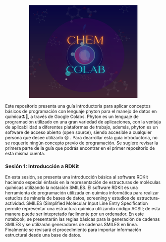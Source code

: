 <div align="center"><img src='https://github.com/wavallejol/ColabChem/blob/main/Images/figure1.png' width = "350" height = "300" /> </a></div> 

Este repositorio presenta una guía introductoria para aplicar conceptos básicos de programación con lenguaje phyton para el manejo de datos en química⚗🧪, a través de Google Colabs. Phyton es un lenguaje de programación utilizado en una gran variedad de aplicaciones, con la ventaja de aplicabilidad a diferentes plataformas de trabajo, además, phyton es un software de acceso abierto (open source), siendo accesible a cualquier persona que desee utilizarlo 😆 . Para dearrollar esta guía introductoria, no se requerie ningún concepto previo de programación. Se sugiere revisar la primera parte de la guía que podrás encontrar en el primer repositorio de esta misma cuenta.

<div <p><H3><b>Sesión 1: Introducción a RDKit</b></div> 
 En esta sesión, se presenta una introducción básica al software RDKit haciendo especial énfasis en la representación de estructuras de moléculas químicas utilizando la notación SMILES. El software RDKit es una herramienta de programación utilizada en química informática para realizar estudios de mineria de bases de datos, screening y estudios de estructura-actividad. SMILES (Simplified Molecular Input Line Entry Specification permite representar una estructura química utilizando código ACSII; de esta manera puede ser intepretado facilmente por un ordenador. En este notebook, se presentarán las reglas básicas para la generación de cadenas SMILES y se utilizarán generadores de cadenas SMILES en linea. Finalmente se revisará el procedimiento para importar información estructural desde una base de datos.
